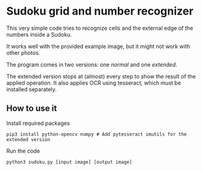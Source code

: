 # Sudoku grid and number recognizer

This very simple code tries to recognize cells and the external edge of the
numbers inside a Sudoku.

It works well with the provided example image, but it might not work with other photos.

The program comes in two versions: one _normal_ and one _extended_.

The extended version stops at (almost) every step to show the result of the
applied operation. It also applies OCR using tesseract, which must be installed
separately.

## How to use it

Install required packages

```shell
pip3 install python-opencv numpy # Add pytesseract imutils for the extended version
```

Run the code

```shell
python3 sudoku.py [input image] [output image]
```
